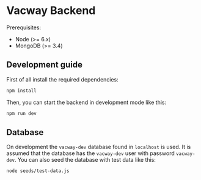 # Vacway Backend

Prerequisites:

- Node (>= 6.x)
- MongoDB (>= 3.4)

## Development guide

First of all install the required dependencies:

```sh
npm install
```

Then, you can start the backend in development mode like this:

```sh
npm run dev
```

## Database

On development the `vacway-dev` database found in `localhost` is used. It is
assumed that the database has the `vacway-dev` user with password `vacway-dev`.
You can also seed the database with test data like this:

```sh
node seeds/test-data.js
```
